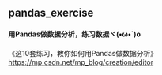 ## pandas_exercise
#### 用Pandas做数据分析，练习数据ヾ(•ω•`)o
《这10套练习，教你如何用Pandas做数据分析》
https://mp.csdn.net/mp_blog/creation/editor

